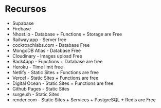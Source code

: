 # Recursos

- Supabase
- Firebase
- Nhost.io - Database + Functions + Storage are Free
- Railway.app - Server free
- cockroachlabs.com - Database Free
- MongoDB Atlas - Database Free
- Cloudinary - Images upload Free
- Back4app - Functions + Database are free
- Heroku - Time limit free
- Netlify - Static Sites + Functions are free
- Vercel - Static Sites + Functions are free
- Digital Ocean - Static Sites + Functions are free
- Github Pages - Static Sites 
- surge.sh - Static Sites 
- render.com - Static Sites + Services + PostgreSQL + Redis are Free


 
